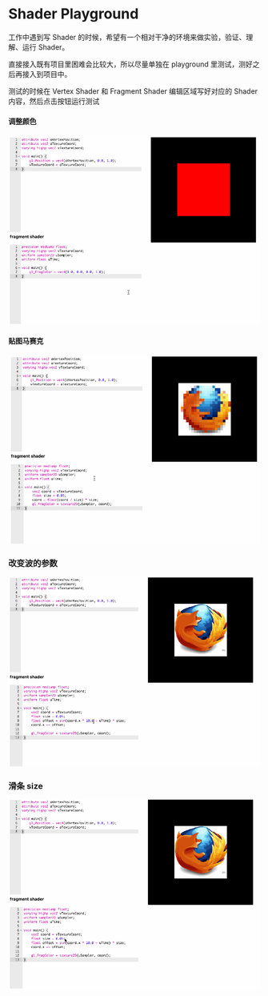 # Shader Playground

工作中遇到写 Shader 的时候，希望有一个相对干净的环境来做实验，验证、理解、运行 Shader。

直接接入既有项目里困难会比较大，所以尽量单独在 playground 里测试，测好之后再接入到项目中。

测试的时候在 Vertex Shader 和 Fragment Shader 编辑区域写好对应的 Shader 内容，然后点击按钮运行测试

#### 调整颜色
![调整颜色演示](https://github.com/fengyuna8/shader-playground/blob/master/showcase/color.gif)

#### 贴图马赛克
![调整马赛克演示](https://github.com/fengyuna8/shader-playground/blob/master/showcase/mosaic.gif)

### 改变波的参数
![滑条改变参数演示](https://github.com/fengyuna8/shader-playground/blob/master/showcase/slider-sin.gif)

### 滑条 size
![滑条改变size演示](https://github.com/fengyuna8/shader-playground/blob/master/showcase/slider-size.gif)